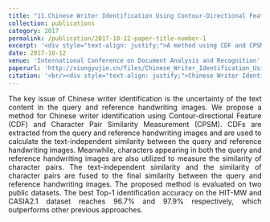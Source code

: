 ```yaml
---
title: "11.Chinese Writer Identification Using Contour-Directional Feature and Character Pair Similarity Measurement"
collection: publications
category: 2017
permalink: /publication/2017-10-12-paper-title-number-1
excerpt: '<div style="text-align: justify;">A method using CDF and CPSM for Chinese writer identification fuses two similarities. It outperforms previous methods with high Top - 1 accuracy on two datasets.</div>'
date: 2017-10-12
venue: 'International Conference on Document Analysis and Recognition'
paperurl: 'http://xiongyujie.cn/files/Chinese_Writer_Identification_Using_Contour-Directional_Feature_and_Character_Pair_Similarity_Measurement.pdf'
citation: '<br/><div style="text-align: justify;">Chinese Writer Identification Using Contour-Directional Feature and Character Pair Similarity Measurement, Y.-J. Xiong and Y. Lu*, in Proceedings of the International Conference on Document Analysis and Recognition, (2017) pp. 119–124</div>'
---
```


<div style="text-align: justify;">The key issue of Chinese writer identification is the uncertainty of the text content in the query and reference handwriting images. We propose a method for Chinese writer identification using Contour-directional Feature (CDF) and Character Pair Similarity Measurement (CPSM). CDFs are extracted from the query and reference handwriting images and are used to calculate the text-independent similarity between the query and reference handwriting images. Meanwhile, characters appearing in both the query and reference handwriting images are also utilized to measure the similarity of character pairs. The text-independent similarity and the similarity of character pairs are fused to the final similarity between the query and reference handwriting images. The proposed method is evaluated on two public datasets. The best Top-1 identification accuracy on the HIT-MW and CASIA2.1 dataset reaches 96.7% and 97.9% respectively, which outperforms other previous approaches.</div>

<br/>
